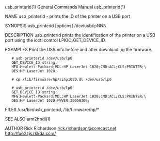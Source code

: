 usb_printerid(1)                                                                         General Commands Manual                                                                         usb_printerid(1)

NAME
       usb_printerid - prints the ID of the printer on a USB port

SYNOPSIS
       usb_printerid [options] /dev/usb/lpNNN

DESCRIPTION
       usb_printerid prints the identification of the printer on a USB port using the ioctl control LPIOC_GET_DEVICE_ID.

EXAMPLES
       Print the USB info before and after downloading the firmware.

       # usb_printerid /dev/usb/lp0
       GET_DEVICE_ID string:
       MFG:Hewlett-Packard;MDL:HP LaserJet 1020;CMD:ACL;CLS:PRINTER;\
       DES:HP LaserJet 1020;

       # cp /lib/firmware/hp/sihp1020.dl /dev/usb/lp0

       # usb_printerid /dev/usb/lp0
       GET_DEVICE_ID string:
       MFG:Hewlett-Packard;MDL:HP LaserJet 1020;CMD:ACL;CLS:PRINTER;\
       DES:HP LaserJet 1020;FWVER:20050309;

FILES
       /usr/bin/usb_printerid, /lib/firmware/hp/*

SEE ALSO
       arm2hpdl(1)

AUTHOR
       Rick Richardson <rick.richardson@comcast.net>
       http://foo2zjs.rkkda.com/

